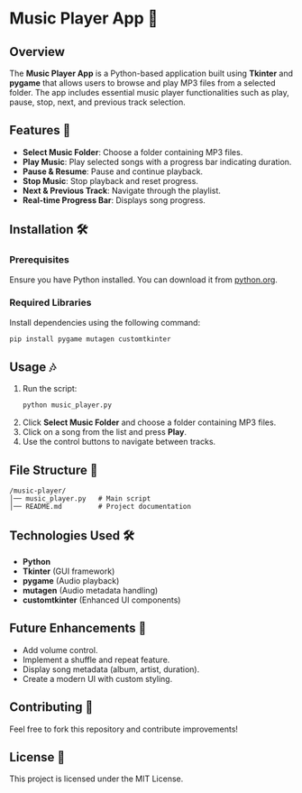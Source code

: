 # Music Player App 🎵

## Overview
The **Music Player App** is a Python-based application built using **Tkinter** and **pygame** that allows users to browse and play MP3 files from a selected folder. The app includes essential music player functionalities such as play, pause, stop, next, and previous track selection.

## Features 🚀
- **Select Music Folder**: Choose a folder containing MP3 files.
- **Play Music**: Play selected songs with a progress bar indicating duration.
- **Pause & Resume**: Pause and continue playback.
- **Stop Music**: Stop playback and reset progress.
- **Next & Previous Track**: Navigate through the playlist.
- **Real-time Progress Bar**: Displays song progress.

## Installation 🛠️
### Prerequisites
Ensure you have Python installed. You can download it from [python.org](https://www.python.org/downloads/).

### Required Libraries
Install dependencies using the following command:
```bash
pip install pygame mutagen customtkinter
```

## Usage 🎶
1. Run the script:
   ```bash
   python music_player.py
   ```
2. Click **Select Music Folder** and choose a folder containing MP3 files.
3. Click on a song from the list and press **Play**.
4. Use the control buttons to navigate between tracks.

## File Structure 📂
```
/music-player/
│── music_player.py   # Main script
│── README.md         # Project documentation
```

## Technologies Used 🛠️
- **Python**
- **Tkinter** (GUI framework)
- **pygame** (Audio playback)
- **mutagen** (Audio metadata handling)
- **customtkinter** (Enhanced UI components)

## Future Enhancements 🔮
- Add volume control.
- Implement a shuffle and repeat feature.
- Display song metadata (album, artist, duration).
- Create a modern UI with custom styling.

## Contributing 🤝
Feel free to fork this repository and contribute improvements!

## License 📜
This project is licensed under the MIT License.

